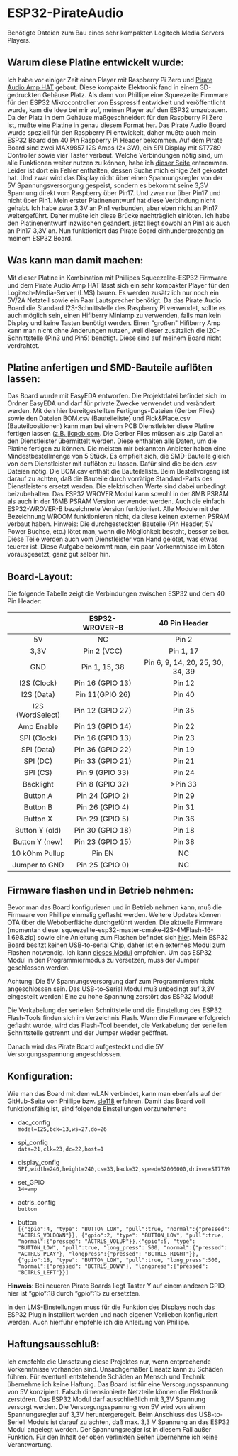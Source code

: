 # ESP32-PirateAudio
Benötigte Dateien zum Bau eines sehr kompakten Logitech Media Servers Players.  

## Warum diese Platine entwickelt wurde:

Ich habe vor einiger Zeit einen Player mit Raspberry Pi Zero und [Pirate Audio Amp HAT](https://shop.pimoroni.com/products/pirate-audio-3w-stereo-amp) gebaut.
Diese kompakte Elektronik fand in einem 3D-gedruckten Gehäuse Platz.
Als dann von Phillipe eine Squeezelite Firmware für den ESP32 Mikrocontroller von Esspressif entwickelt und veröffentlicht wurde, kam die Idee bei mir auf, meinen Player auf den ESP32 umzubauen. Da der Platz in dem Gehäuse maßgeschneidert für den Raspberry Pi Zero ist,
mußte eine Platine in genau diesem Format her. Das Pirate Audio Board wurde speziell für den Raspberry Pi entwickelt, daher mußte auch mein ESP32 Board den 40 Pin Raspberry Pi Header bekommen. Auf dem Pirate Board sind zwei MAX9857 I2S Amps (2x 3W), ein SPI Display mit ST7789 Controller sowie vier Taster verbaut.
Welche Verbindungen nötig sind, um alle Funktionen weiter nutzen zu können, habe ich [dieser Seite](https://de.pinout.xyz/pinout/pirate_audio_3w_amp#) entnommen.
Leider ist dort ein Fehler enthalten, dessen Suche mich einige Zeit gekostet hat. Und zwar wird das Display nicht über einen Spannungsregler von der 5V Spannungsversorgung gespeist,
sondern es bekommt seine 3,3V Spannung direkt vom Raspberry über Pin17. Und zwar nur über Pin17 und nicht über Pin1.
Mein erster Platinenentwurf hat diese Verbindung nicht gehabt. Ich habe zwar 3,3V an Pin1 verbunden, aber eben nicht an Pin17 weitergeführt.
Daher mußte ich diese Brücke nachträglich einlöten. Ich habe den Platinenentwurf inzwischen geändert, jetzt liegt sowohl an Pin1 als auch an Pin17 3,3V an.
Nun funktioniert das Pirate Board einhunderprozentig an meinem ESP32 Board.

## Was kann man damit machen:

Mit dieser Platine in Kombination mit Phillipes Squeezelite-ESP32 Firmware und dem Pirate Audio Amp HAT lässt sich ein sehr kompakter Player für den Logitech-Media-Server (LMS) bauen. Es werden zusätzlich nur noch ein 5V/2A Netzteil sowie ein Paar Lautsprecher benötigt.
Da das Pirate Audio Board die Standard I2S-Schnittstelle des Raspberry Pi verwendet, sollte es auch möglich sein, einen Hifiberry Miniamp zu verwenden, falls man kein Display und keine Tasten benötigt werden.
Einen "großen" Hifiberry Amp kann man nicht ohne Änderungen nutzen, weil dieser zusätzlich die I2C-Schnittstelle (Pin3 und Pin5) benötigt. Diese sind auf meinem Board nicht verdrahtet.

## Platine anfertigen und SMD-Bauteile auflöten lassen:

Das Board wurde mit EasyEDA entworfen. Die Projektdatei befindet sich im Ordner EasyEDA und darf für private Zwecke verwendet und verändert werden.
Mit den hier bereitgestellten Fertigungs-Dateien (Gerber Files) sowie den Dateien BOM.csv (Bauteileliste) und Pick&Place.csv (Bauteilpositionen) kann man bei einem PCB Dienstleister
diese Platine fertigen lassen ([z.B. jlcpcb.com](https://jlcpcb.com).
Die Gerber Files müssen als .zip Datei an den Dienstleister übermittelt werden. Diese enthalten alle Daten, um die Platine fertigen zu können. Die meisten mir bekannten Anbieter haben eine Mindestbestellmenge von 5 Stück. Es empfielt sich, die SMD-Bauteile gleich von dem Dienstleister mit auflöten zu lassen. Dafür sind die beiden .csv Dateien nötig.
Die BOM.csv enthält die Bauteileliste. Beim Bestellvorgang ist darauf zu achten, daß die Bauteile durch vorrätige Standard-Parts des Dienstleisters ersetzt werden. Die elektrischen Werte sind dabei unbedingt beizubehalten. Das ESP32 WROVER Modul kann sowohl in der 8MB PSRAM als auch in der 16MB PSRAM Version verwendet werden. Auch die einfach ESP32-WROVER-B bezeichnete Version funktioniert.
Alle Module mit der Bezeichnung WROOM funktionieren nicht, da diese keinen externen PSRAM verbaut haben.
Hinweis: Die durchgesteckten Bauteile (Pin Header, 5V Power Buchse, etc.) lötet man, wenn die Möglichkeit besteht, besser selber. Diese Teile werden auch vom Dienstleister von Hand gelötet, was etwas teuerer ist. Diese Aufgabe bekommt man, ein paar Vorkenntnisse im Löten vorausgesetzt, ganz gut selber hin.

## Board-Layout:

Die folgende Tabelle zeigt die Verbindungen zwischen ESP32 und dem 40 Pin Header:

|   | ESP32-WROVER-B  | 40 Pin Header  |
| :------------: | :------------: | :------------: |
| 5V  | NC  | Pin 2  |
| 3,3V  |  Pin 2 (VCC) |  Pin 1, 17 |
| GND  | Pin 1, 15, 38  | Pin 6, 9, 14, 20, 25, 30, 34, 39  |
| I2S (Clock)  | Pin 16 (GPIO 13)  | Pin 12  |
| I2S (Data)  | Pin 11(GPIO 26)  | Pin 40  |
| I2S (WordSelect)  | Pin 12 (GPIO 27)  | Pin 35  |
| Amp Enable  | Pin 13 (GPIO 14) | Pin 22  |
| SPI (Clock)  | Pin 16 (GPIO 13)  | Pin 23 |
| SPI (Data)  | Pin 36 (GPIO 22)  | Pin 19  |
| SPI (DC)  | Pin 33 (GPIO 21)  | Pin 21  |
| SPI (CS)  | Pin 9 (GPIO 33)  | Pin 24  |
| Backlight  | Pin 8 (GPIO 32)  | >Pin 33  |
| Button A  | Pin 24 (GPIO 2)  | Pin 29  |
| Button B  | Pin 26 (GPIO 4)  | Pin 31  |
| Button X  | Pin 29 (GPIO 5)  | Pin 36  |
| Button Y (old)  | Pin 30 (GPIO 18)  | Pin 18  |
| Button Y (new)  | Pin 23 (GPIO 15)  | Pin 38  |
| 10 kOhm Pullup | Pin EN  | NC  |
| Jumper to GND  | Pin 25 (GPIO 0)  | NC  |

## Firmware flashen und in Betrieb nehmen:

Bevor man das Board konfigurieren und in Betrieb nehmen kann, muß die Firmware von Phillipe einmalig geflasht werden. Weitere Updates können OTA über die Weboberfläche durchgeführt werden.
Die aktuelle Firmware (momentan diese: squeezelite-esp32-master-cmake-I2S-4MFlash-16-1.698.zip) sowie eine Anleitung zum Flashen befindet sich [hier](https://github.com/sle118/squeezelite-esp32 "Link").
Mein ESP32 Board besitzt keinen USB-to-serial Chip, daher ist ein externes Modul zum Flashen notwendig. Ich kann [dieses Modul](https://de.aliexpress.com/item/32828640989.html?albpd=de32828640989&acnt=708-803-3821&aff_platform=aaf&albpg=1240648134658&netw=u&albcp=9599365821&sk=UneMJZVf&trgt=1240648134658&terminal_id=cb90a984c6704024b9d10f47dab3cb43&tmLog=new_Detail&needSmbHouyi=false&albbt=Google_7_shopping&src=google&crea=de32828640989&aff_fcid=0df8fe743af744ffa314b38fcb0b7f42-1625766660782-06276-UneMJZVf&gclid=EAIaIQobChMIrIf4uITU8QIVqhJ7Ch2_jA0NEAQYCyABEgLKgfD_BwE&albag=101872837187&aff_fsk=UneMJZVf&albch=shopping&albagn=888888&isSmbAutoCall=false&aff_trace_key=0df8fe743af744ffa314b38fcb0b7f42-1625766660782-06276-UneMJZVf&device=c&gclsrc=aw.ds) empfehlen.
Um das ESP32 Modul in den Programmiermodus zu versetzen, muss der Jumper geschlossen werden.

Achtung: Die 5V Spannungsversorgung darf zum Programmieren nicht angeschlossen sein. Das USB-to-Serial Modul muß unbedingt auf 3,3V eingestellt werden! Eine zu hohe Spannung zerstört das ESP32 Modul!

Die Verkabelung der seriellen Schnittstelle und die Einstellung des ESP32 Flash-Tools finden sich im Verzeichnis Flash.
Wenn die Firmware erfolgreich geflasht wurde, wird das Flash-Tool beendet, die Verkabelung der seriellen Schnittstelle getrennt und der Jumper wieder geöffnet.

Danach wird das Pirate Board aufgesteckt und die 5V Versorgungsspannung angeschlossen.

## Konfiguration:

Wie man das Board mit dem wLAN verbindet, kann man ebenfalls auf der GitHub-Seite von Phillipe bzw. [sle118](https://github.com/sle118/squeezelite-esp32) erfahren.
Damit das Board voll funktionsfähig ist, sind folgende Einstellungen vorzunehmen:

* dac_config </br>
`model=I2S,bck=13,ws=27,do=26`

* spi_config </br>
`data=21,clk=23,dc=22,host=1`

* display_config </br>
`SPI,width=240,height=240,cs=33,back=32,speed=32000000,driver=ST7789`

* set_GPIO </br>
`14=amp`

* actrls_config </br>
`button`

* button </br>
`[{"gpio":4, "type": "BUTTON_LOW", "pull":true, "normal":{"pressed": "ACTRLS_VOLDOWN"}}, {"gpio":2, "type": "BUTTON_LOW", "pull":true, "normal":{"pressed": "ACTRLS_VOLUP"}},{"gpio":5, "type": "BUTTON_LOW", "pull":true, "long_press": 500, "normal":{"pressed": "ACTRLS_PLAY"}, "longpress":{"pressed": "BCTRLS_RIGHT"}},{"gpio":18, "type": "BUTTON_LOW", "pull":true, "long_press":500, "normal":{"pressed": "BCTRLS_DOWN"}, "longpress":{"pressed": "BCTRLS_LEFT"}}]`

**Hinweis**: Bei neueren Pirate Boards liegt Taster Y auf einem anderen GPIO, hier ist “gpio“:18 durch “gpio“:15 zu ersetzten.

In den LMS-Einstellungen muss für die Funktion des Displays noch das ESP32 Plugin installiert werden und nach eigenen Vorlieben konfiguriert werden. Auch hierführ empfehle ich die Anleitung von Phillipe.

## Haftungsausschluß:

Ich empfehle die Umsetzung diese Projektes nur, wenn entprechende Vorkenntnisse vorhanden sind.
Unsachgemäßer Einsatz kann zu Schäden führen. Für eventuell entstehende Schäden an Mensch und Technik übernehme ich keine Haftung.
Das Board ist für eine Versorgungsspannung von 5V konzipiert. Falsch dimensionierte Netzteile können die Elektronik zerstören.
Das ESP32 Modul darf ausschließlich mit 3,3V Spannung versorgt werden.
Die Versorgungsspannung von 5V wird von einem Spannungsregler auf 3,3V heruntergeregelt. Beim Anschluss des USB-to-Seriell Moduls ist darauf zu achten, daß max. 3,3 V Spannung an das ESP32 Modul angelegt werden. Der Spannungsregler ist in diesem Fall außer Funktion.
Für den Inhalt der oben verlinkten Seiten übernehme ich keine Verantwortung.
